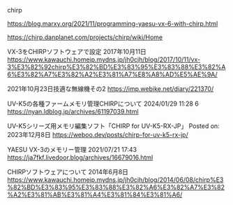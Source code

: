 chirp


https://blog.marxy.org/2021/11/programming-yaesu-vx-6-with-chirp.html

https://chirp.danplanet.com/projects/chirp/wiki/Home



VX-3をCHIRPソフトウェアで設定
2017年10月11日
https://www.kawauchi.homeip.mydns.jp/jh0cjh/blog/2017/10/11/vx-3%E3%82%92chirp%E3%82%BD%E3%83%95%E3%83%88%E3%82%A6%E3%82%A7%E3%82%A2%E3%81%A7%E8%A8%AD%E5%AE%9A/

2021年10月23日技適な無線機その2
https://imp.webike.net/diary/221370/

UV-K5の各種ファームメモリ管理CHIRPについて
2024/01/29 11:28 6
https://nyan.ldblog.jp/archives/61197039.html

UV-K5シリーズ用メモリ編集ソフト「CHIRP for UV-K5-RX-JP」
Posted on:
2023年12月8日
https://weboo.dev/posts/chirp-for-uv-k5-rx-jp/


YAESU VX-3のメモリー管理
2021/07/21 17:43 
https://ja7fkf.livedoor.blog/archives/16679016.html


CHIRPソフトウェアについて
2014年6月8日
https://www.kawauchi.homeip.mydns.jp/jh0cjh/blog/2014/06/08/chirp%E3%82%BD%E3%83%95%E3%83%88%E3%82%A6%E3%82%A7%E3%82%A2%E3%81%AB%E3%81%A4%E3%81%84%E3%81%A6/


